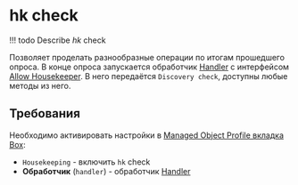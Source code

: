 # hk check

<!-- prettier-ignore -->
!!! todo
    Describe *hk* check

Позволяет проделать разнообразные операции по итогам прошедшего опроса. 
В конце опроса запускается обработчик [Handler](../../../../dev/handlers/index.md) с интерфейсом [Allow Housekeeper](../../../../dev/handlers/housekeeper.md). 
В него передаётся `Discovery check`, доступны любые методы из него.
 
## Требования

Необходимо активировать настройки в [Managed Object Profile вкладка Box](../../concepts/managed-object-profile/index.md#Box(Полный_опрос)):

* `Housekeeping` - включить `hk` check
* **Обработчик** (`handler`) - обработчик [Handler](../../../../dev/handlers/index.md)
